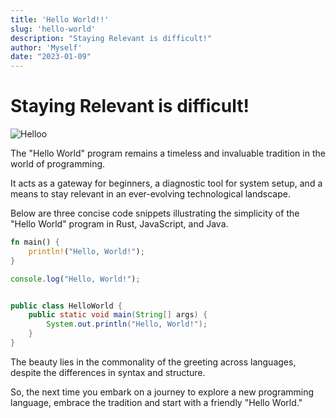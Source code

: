 ```yaml
---
title: 'Hello World!!'
slug: 'hello-world'
description: "Staying Relevant is difficult!"
author: 'Myself'
date: "2023-01-09"
---
```


# Staying Relevant is difficult!

![Helloo](https://media.giphy.com/media/f3Fyup5KscPQvfR5sS/giphy.gif)

The "Hello World" program remains a timeless and invaluable tradition in the world of programming. 

It acts as a gateway for beginners, a diagnostic tool for system setup, and a means to stay relevant in an ever-evolving technological landscape. 

Below are three concise code snippets illustrating the simplicity of the "Hello World" program in Rust, JavaScript, and Java. 


```rust
fn main() {
    println!("Hello, World!");
}
```
```javascript
console.log("Hello, World!");
```
```java

public class HelloWorld {
    public static void main(String[] args) {
        System.out.println("Hello, World!");
    }
}
```

The beauty lies in the commonality of the greeting across languages, despite the differences in syntax and structure.

So, the next time you embark on a journey to explore a new programming language, embrace the tradition and start with a friendly "Hello World."

